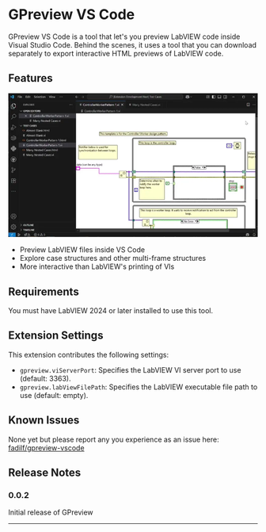 # GPreview VS Code

GPreview VS Code is a tool that let's you preview LabVIEW code inside Visual Studio Code. Behind the scenes, it uses a tool that you can download separately to export interactive HTML previews of LabVIEW code.

## Features

![GPreview VS Code Demo](images/GPreview%20Demo.webp)

- Preview LabVIEW files inside VS Code
- Explore case structures and other multi-frame structures
- More interactive than LabVIEW's printing of VIs

## Requirements

You must have LabVIEW 2024 or later installed to use this tool.

## Extension Settings

This extension contributes the following settings:

* `gpreview.viServerPort`: Specifies the LabVIEW VI server port to use (default: 3363).
* `gpreview.labViewFilePath`: Specifies the LabVIEW executable file path to use (default: empty).

## Known Issues

None yet but please report any you experience as an issue here: [fadilf/gpreview-vscode](https://github.com/fadilf/gpreview-vscode)

## Release Notes

### 0.0.2

Initial release of GPreview

---